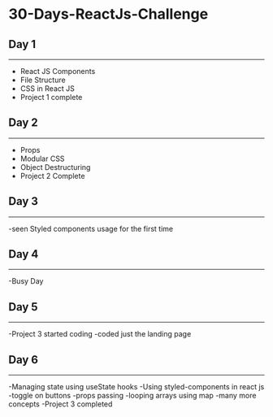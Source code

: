 # 30-Days-ReactJs-Challenge

## Day 1
----------------------------------
- React JS Components
- File Structure
- CSS in React JS
- Project 1 complete

## Day 2
----------------------------------
- Props
- Modular CSS 
- Object Destructuring
- Project 2 Complete

## Day 3 
----------------------------------
-seen Styled components usage for the first time

## Day 4 
----------------------------------
-Busy Day

## Day 5 
----------------------------------
-Project 3 started coding
-coded just the landing page

## Day 6
----------------------------------
-Managing state using useState hooks
-Using styled-components in react js
-toggle on buttons 
-props passing
-looping arrays using map
-many more concepts
-Project 3 completed 
 
